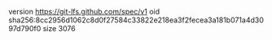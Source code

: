 version https://git-lfs.github.com/spec/v1
oid sha256:8cc2956d1062c8d0f27584c33822e218ea3f2fecea3a181b071a4d3097d790f0
size 3076
